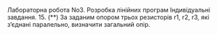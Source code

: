 Лабораторна робота No3. Розробка лінійних програм
Індивідуальні завдання.
15. (**) За заданим опором трьох резисторів r1, r2, r3, які з’єднані паралельно, визначити
загальний опір.
